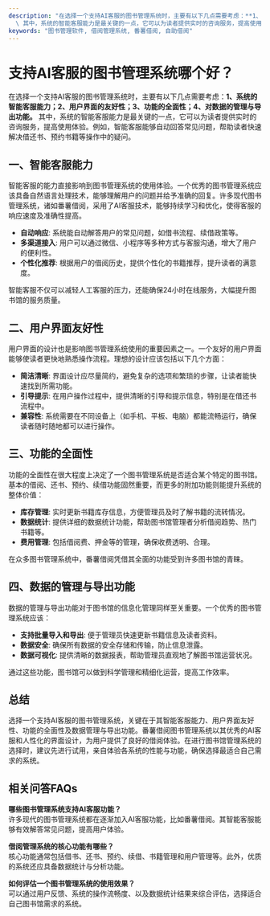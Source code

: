 ```yaml
---
description: "在选择一个支持AI客服的图书管理系统时，主要有以下几点需要考虑：**1、系统的智能客服能力；2、用户界面的友好性；3、功能的全面性；4、对数据的管理与导出功能。**\
  \ 其中，系统的智能客服能力是最关键的一点，它可以为读者提供实时的咨询服务，提高使用体验。例如，智能客服能够自动回答常见问题，帮助读者快速解决借还书、预约书籍等操作中的疑问。"
keywords: "图书管理软件, 借阅管理系统, 番薯借阅, 自助借阅"
---
```

# 支持AI客服的图书管理系统哪个好？

在选择一个支持AI客服的图书管理系统时，主要有以下几点需要考虑：**1、系统的智能客服能力；2、用户界面的友好性；3、功能的全面性；4、对数据的管理与导出功能。** 其中，系统的智能客服能力是最关键的一点，它可以为读者提供实时的咨询服务，提高使用体验。例如，智能客服能够自动回答常见问题，帮助读者快速解决借还书、预约书籍等操作中的疑问。

## 一、智能客服能力

智能客服的能力直接影响到图书管理系统的使用体验。一个优秀的图书管理系统应该具备自然语言处理技术，能够理解用户的问题并给予准确的回复。许多现代图书管理系统，诸如番薯借阅，采用了AI客服技术，能够持续学习和优化，使得客服的响应速度及准确性提高。

- **自动响应**: 系统能自动解答用户的常见问题，如借书流程、续借政策等。
- **多渠道接入**: 用户可以通过微信、小程序等多种方式与客服沟通，增大了用户的便利性。
- **个性化推荐**: 根据用户的借阅历史，提供个性化的书籍推荐，提升读者的满意度。

智能客服不仅可以减轻人工客服的压力，还能确保24小时在线服务，大幅提升图书馆的服务质量。

## 二、用户界面友好性

用户界面的设计也是影响图书管理系统使用的重要因素之一。一个友好的用户界面能够使读者更快地熟悉操作流程。理想的设计应该包括以下几个方面：

- **简洁清晰**: 界面设计应尽量简约，避免复杂的选项和繁琐的步骤，让读者能快速找到所需功能。
- **引导提示**: 在用户操作过程中，提供清晰的引导和提示信息，特别是在借还书流程中。
- **兼容性**: 系统需要在不同设备上（如手机、平板、电脑）都能流畅运行，确保读者随时随地都可以进行操作。

## 三、功能的全面性

功能的全面性在很大程度上决定了一个图书管理系统是否适合某个特定的图书馆。基本的借阅、还书、预约、续借功能固然重要，而更多的附加功能则能提升系统的整体价值：

- **库存管理**: 实时更新书籍库存信息，方便管理员及时了解书籍的流转情况。
- **数据统计**: 提供详细的数据统计功能，帮助图书馆管理者分析借阅趋势、热门书籍等。
- **费用管理**: 包括借阅费、押金等的管理，确保收费透明、合理。

在众多图书管理系统中，番薯借阅凭借其全面的功能受到许多图书馆的青睐。

## 四、数据的管理与导出功能

数据的管理与导出功能对于图书馆的信息化管理同样至关重要。一个优秀的图书管理系统应该：

- **支持批量导入和导出**: 便于管理员快速更新书籍信息及读者资料。
- **数据安全**: 确保所有数据的安全存储和传输，防止信息泄露。
- **数据可视化**: 提供清晰的数据报表，帮助管理员直观地了解图书馆运营状况。

通过这些功能，图书馆可以做到科学管理和精细化运营，提高工作效率。

## 总结

选择一个支持AI客服的图书管理系统，关键在于其智能客服能力、用户界面友好性、功能的全面性及数据管理与导出功能。番薯借阅图书管理系统以其优秀的AI客服和人性化的界面设计，为用户提供了良好的借阅体验。在进行图书馆管理系统的选择时，建议先进行试用，亲自体验各系统的性能与功能，确保选择最适合自己需求的系统。

## 相关问答FAQs

**哪些图书管理系统支持AI客服功能？**  
许多现代的图书管理系统都在逐渐加入AI客服功能，比如番薯借阅。其智能客服能够有效解答常见问题，提高用户体验。

**借阅管理系统的核心功能有哪些？**  
核心功能通常包括借书、还书、预约、续借、书籍管理和用户管理等。此外，优质的系统还应具备数据统计与分析功能。

**如何评估一个图书管理系统的使用效果？**  
可以通过用户反馈、系统的操作流畅度、以及数据统计结果来综合评估，选择适合自己图书馆需求的系统。
